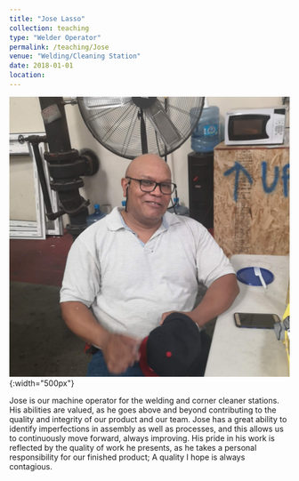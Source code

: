 ```yaml
---
title: "Jose Lasso"
collection: teaching
type: "Welder Operator"
permalink: /teaching/Jose
venue: "Welding/Cleaning Station"
date: 2018-01-01
location:
---
```


![jose](/images/jose.jpg){:width="500px"}

Jose is our machine operator for the welding and corner cleaner stations. His abilities are valued, as he goes above and beyond contributing to the quality and integrity of our product and our team.  Jose has a great ability to identify imperfections in assembly as well as processes, and this allows us to continuously move forward, always improving. His pride in his work is reflected by the quality of work he presents, as he takes a personal responsibility for our finished product; A quality I hope is always contagious.
